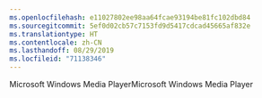 ```yaml
---
ms.openlocfilehash: e11027802ee98aa64fcae93194be81fc102dbd84
ms.sourcegitcommit: 5ef0d02cb57c7153fd9d5417cdcad45665af832e
ms.translationtype: HT
ms.contentlocale: zh-CN
ms.lasthandoff: 08/29/2019
ms.locfileid: "71138346"
---
```

<span data-ttu-id="9f2cc-101">Microsoft Windows Media Player</span><span class="sxs-lookup"><span data-stu-id="9f2cc-101">Microsoft Windows Media Player</span></span>